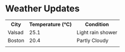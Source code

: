 # Weather Updates

<!-- WEATHER-UPDATE-START -->
<table><tr><th>City</th><th>Temperature (°C)</th><th>Condition</th></tr><tr><td>Valsad</td><td>25.1</td><td>Light rain shower</td></tr><tr><td>Boston</td><td>20.4</td><td>Partly Cloudy</td></tr><tr><td></td><td></td><td></td></tr></table>
<!-- WEATHER-UPDATE-END -->

